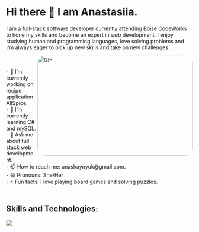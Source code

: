 ### <h1> Hi there 👋 I am Anastasiia. </h1>

I am a full-stack software developer currently attending Boise CodeWorks to hone my skills and become an expert in web development. I enjoy studying human and programming languages, love solving problems and I'm always eager to pick up new skills and take on new challenges.

<img style="border-radius: 20px !important;" align="right" alt="GIF" src="https://cdn.dribbble.com/users/876183/screenshots/4178051/media/7be714caa2c3e63f17b71ab7c6aab4a8.gif" width="420" height="270" />

<br>
<br>
- 🔭 I’m currently working on recipe application AllSpice.
<br>
- 🌱 I’m currently learning C# and mySQL.
<br>
- 💬 Ask me about full stack web development.
<br>
- 📫 How to reach me: anashaynyuk@gmail.com.
<br>
- 😄 Pronouns: She/Her
<br>
- ⚡ Fun facts: I love playing board games and solving puzzles.

<br>
<br>

## Skills and Technologies:

<p>
  <a href="https://skillicons.dev">
    <img src="https://skillicons.dev/icons?i=html,css,bootstrap,vscode,js,vue,mongodb,nodejs,postman,cs,mysql" />
  </a>
</p>
